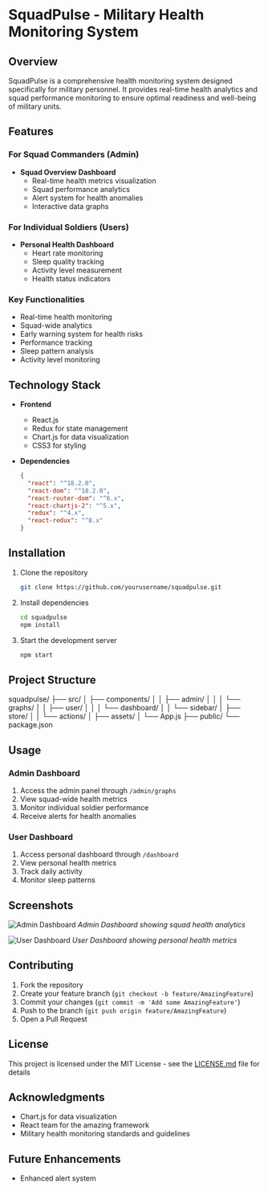 # SquadPulse - Military Health Monitoring System

## Overview

SquadPulse is a comprehensive health monitoring system designed specifically for military personnel. It provides real-time health analytics and squad performance monitoring to ensure optimal readiness and well-being of military units.

## Features

### For Squad Commanders (Admin)
- **Squad Overview Dashboard**
  - Real-time health metrics visualization
  - Squad performance analytics
  - Alert system for health anomalies
  - Interactive data graphs

### For Individual Soldiers (Users)
- **Personal Health Dashboard**
  - Heart rate monitoring
  - Sleep quality tracking
  - Activity level measurement
  - Health status indicators

### Key Functionalities
- Real-time health monitoring
- Squad-wide analytics
- Early warning system for health risks
- Performance tracking
- Sleep pattern analysis
- Activity level monitoring

## Technology Stack

- **Frontend**
  - React.js
  - Redux for state management
  - Chart.js for data visualization
  - CSS3 for styling

- **Dependencies**
  ```json
  {
    "react": "^18.2.0",
    "react-dom": "^18.2.0",
    "react-router-dom": "^6.x",
    "react-chartjs-2": "^5.x",
    "redux": "^4.x",
    "react-redux": "^8.x"
  }
  ```

## Installation

1. Clone the repository
   ```bash
   git clone https://github.com/yourusername/squadpulse.git
   ```

2. Install dependencies
   ```bash
   cd squadpulse
   npm install
   ```

3. Start the development server
   ```bash
   npm start
   ```

## Project Structure

squadpulse/
├── src/
│ ├── components/
│ │ ├── admin/
│ │ │ └── graphs/
│ │ ├── user/
│ │ │ └── dashboard/
│ │ └── sidebar/
│ ├── store/
│ │ └── actions/
│ ├── assets/
│ └── App.js
├── public/
└── package.json



## Usage

### Admin Dashboard
1. Access the admin panel through `/admin/graphs`
2. View squad-wide health metrics
3. Monitor individual soldier performance
4. Receive alerts for health anomalies

### User Dashboard
1. Access personal dashboard through `/dashboard`
2. View personal health metrics
3. Track daily activity
4. Monitor sleep patterns

## Screenshots

![Admin Dashboard](path_to_admin_screenshot.png)
*Admin Dashboard showing squad health analytics*

![User Dashboard](path_to_user_screenshot.png)
*User Dashboard showing personal health metrics*

## Contributing

1. Fork the repository
2. Create your feature branch (`git checkout -b feature/AmazingFeature`)
3. Commit your changes (`git commit -m 'Add some AmazingFeature'`)
4. Push to the branch (`git push origin feature/AmazingFeature`)
5. Open a Pull Request

## License

This project is licensed under the MIT License - see the [LICENSE.md](LICENSE.md) file for details

## Acknowledgments

- Chart.js for data visualization
- React team for the amazing framework
- Military health monitoring standards and guidelines


## Future Enhancements

- Enhanced alert system
